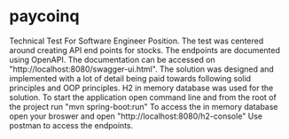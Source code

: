 # paycoinq
Technical Test For Software Engineer Position.
The test was centered around creating API end points for stocks.
The endpoints are documented using OpenAPI.
The documentation can be accessed on "http://localhost:8080/swagger-ui.html".
The solution was designed and implemented with a lot of detail being paid towards following solid principles and OOP principles.
H2 in memory database was used for the solution.
To start the application open command line and from the root of the project run "mvn spring-boot:run"
To access the in memory database open your broswer and open "http://localhost:8080/h2-console"
Use postman to access the endpoints.

